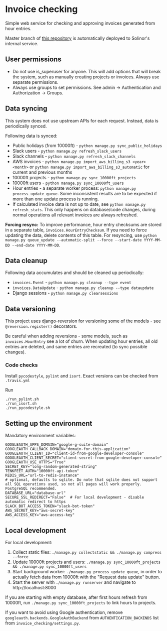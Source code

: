 # Invoice checking

Simple web service for checking and approving invoices generated from hour entries.

Master branch of [this repository](https://github.com/solinor/solinor-invoice-checking) is automatically deployed to Solinor's internal service.


## User permissions

- Do not use is_superuser for anyone. This will add options that will break the system, such as manually creating projects or invoices. Always use separate permissions.
- Always use groups to set permissions. See admin -> Authentication and Authorization -> Groups.


## Data syncing

This system does not use upstream APIs for each request. Instead, data is periodically synced.

Following data is synced:

- Public holidays (from 10000ft) - `python manage.py sync_public_holidays`
- Slack users - `python manage.py refresh_slack_users`
- Slack channels - `python manage.py refresh_slack_channels`
- AWS invoices - `python manage.py import_aws_billing_s3 <year> <month>` or `python manage.py import_aws_billing_s3_automatic` for current and previous months
- 10000ft projects - `python manage.py sync_10000ft_projects`
- 10000ft users - `python manage.py sync_10000ft_users`
- Hour entries - a separate worker process: `python manage.py process_update_queue`. Some inconsistent results are to be expected if more than one update process is running.
- If calculated invoice data is not up to date, see `python manage.py refresh_stats`. This only happens on database/code changes, during normal operations all relevant invoices are always refreshed.

**Forcing resync:** To improve performance, hour entry checksums are stored in a separate table, `invoices.HourEntryChecksum`. If you need to force updating the data, delete contents of this table. For resyncing, use `python manage.py queue_update --automatic-split --force --start-date YYYY-MM-DD --end-date YYYY-MM-DD`.

## Data cleanup

Following data accumulates and should be cleaned up periodically:

- `invoices.Event` - `python manage.py cleanup --type event`
- `invoices.DataUpdate` - `python manage.py cleanup --type dataupdate`
- Django sessions - `python manage.py clearsessions`


## Data versioning

This project uses django-reversion for versioning some of the models - see `@reversion.register()` decorators.

Be careful when adding reversions - some models, such as `invoices.HourEntry` see a lot of churn. When updating hour entries, all old entries are deleted, and same entries are recreated (to sync possible changes).

### Code checks

Install `pycodestyle`, `pylint` and `isort`. Exact versions can be checked from `.travis.yml`

Run

```
./run_pylint.sh
./run_isort.sh
./run_pycodestyle.sh
```

## Setting up the environment

Mandatory environment variables:

```
GOOGLEAUTH_APPS_DOMAIN="google-g-suite-domain"
GOOGLEAUTH_CALLBACK_DOMAIN="domain-for-this-application"
GOOGLEAUTH_CLIENT_ID="client-id-from-google-developer-console"
GOOGLEAUTH_CLIENT_SECRET="client-secret-from-google-developer-console"
GOOGLEAUTH_USE_HTTPS="True"
SECRET_KEY="long-random-generated-string"
TENKFEET_AUTH="10000ft-api-token"
REDIS_URL="url-to-redis-instance"
# optional, defaults to sqlite. Do note that sqlite does not support all SQL operations used, so not all pages will work properly. PostgreSQL recommended.
DATABASE_URL="database-url"
SECURE_SSL_REDIRECT="False"  # For local development - disable automatic redirect to https
SLACK_BOT_ACCESS_TOKEN="slack-bot-token"
AWS_SECRET_KEY="aws-secret-key"
AWS_ACCESS_KEY="aws-access-key"
```

## Local development

For local development:

1. Collect static files: `./manage.py collectstatic && ./manage.py compress --force`
2. Update 10000ft projects and users: `./manage.py sync_10000ft_projects && ./manage.py sync_10000ft_users`
3. Start background worker: `./manage.py process_update_queue`, in order to actually fetch data from 10000ft with the "Request data update" button.
4. Start the server with `./manage.py runserver` and navigate to http://localhost:8000

If you are starting with empty database, after first hours refresh from 10000ft, run `./manage.py sync_10000ft_projects` to link hours to projects.

If you want to avoid using Google authentication, remove `googleauth.backends.GoogleAuthBackend` from `AUTHENTICATION_BACKENDS` list from `invoice_checking/settings.py`.
